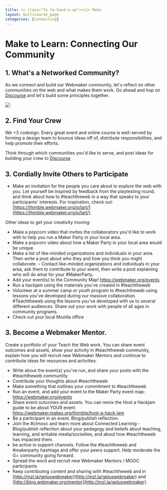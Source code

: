 ```yaml
---
title: <i class="fa fa-hand-o-up"></i> Make
layout: multicourse_page
categories: [connecting]
---
```



# Make to Learn: Connecting Our Community

## 1. What's a Networked Community? 

As we connect and build our Webmaker community, let's reflect on other communities on the web and what makes them work. Go ahead and hop on [Discourse](http://discourse.webmakerprototypes.org/t/whats-a-networked-community/101) and let's build some principles together.

<img src="https://cloud.githubusercontent.com/assets/1874003/2749933/d4441500-c838-11e3-9083-2689e605ff02.png">

## 2. Find Your Crew

We <3 codesign. Every great event and online course is well-served by forming a design team to bounce ideas off of, distribute responsibilities, and help promote their efforts.

Think through which communities you'd like to serve, and post ideas for building your crew to [Discourse](http://discourse.webmakerprototypes.org/t/finding-your-crew-forming-your-tiger-team/103)

## 3. Cordially Invite Others to Participate

- Make an invitation for the people you care about to explore the web with you. Let yourself be inspired by feedback from the playtesting round, and think about how to #teachtheweb in a way that speaks to your participants' interests. For inspiration, check out: [https://thimble.webmaker.org/p/lart/](https://thimble.webmaker.org/p/lart/).

Other ideas to get your creativity moving:

- Make a popcorn video that invites the collaborators you'd like to work with to help you run a Maker Party in your local area.
- Make a popcorn video about how a Maker Party in your local area would be unique.
- Make a list of like-minded organizations and individuals in your area. Then write a post about who they and how you think you might collaborate.
– Contact like-minded organizations and individuals in your area, ask them to contribute to your event, then write a post explaining who will do what for your #MakerParty.
- Add your event(s) to the Community Map! https://webmaker.org/events
- Run a hackjam using the materials you've created in #teachtheweb
- Volunteer at a summer camp or youth program to #teachtheweb using lessons you've developed during our massive collaboration. #Teachtheweb using the lessons you've developed with us to several different audiences. Share out your work with people of all ages in community programs.
- Check out your local Mozilla office

## 3. Become a Webmaker Mentor. 
Create a portfolio of your Teach the Web work. You can share event outcomes and assets, show your activity in #teachtheweb community, explain how you will recruit new Webmaker Mentors and continue to contribute ideas for resources and activities. 

- Write about the event(s) you’ve run, and share your posts with the #teachtheweb communtity
- Contribute your thoughts about #teachtheweb
- Make something that outlines your commitment to #teachtheweb
- Run an event, and add your event to the Maker Party event map: https://webmaker.org/events
- Share event outcomes and assets. You can remix the Host a Hackjam guide to be about YOUR event: https://webmaker.makes.org/thimble/host-a-hack-jam
- Be a participant in an event. Blog/publish reflection.
- Join the #clmooc and learn more about Connected Learning
-Blog/publish reflection about your pedagogy and beliefs about teaching, learning, and writable media/socieities, and about how #teachtheweb has impacted them.
- be active in support channels. Follow the #teachtheweb and #makerparty hashtags and offer your peers support. Help moderate the G+ community going forward.
- Spread the word and recruit new Webmaker Mentors / MOOC participants
- Keep contributing content and sharing with #teachtheweb and in [http://mzl.la/gpluswebmaker](http://mzl.la/gpluswebmaker) and [http://blog.webmaker.org/mentor](http://mzl.la/gpluswebmaker).


